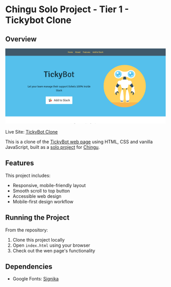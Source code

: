 # Chingu Solo Project - Tier 1 - Tickybot Clone

## Overview

![](./screenshot-tickybot-clone.png)

Live Site: [TickyBot Clone](https://helenclx.github.io/TickyBot-Clone/)

This is a clone of the [TickyBot web page](https://maknetaro.github.io/tickyBot/) using HTML, CSS and vanilla JavaScript, built as a [solo project](https://github.com/chingu-voyages/soloproject-tier1-tickybot-clone) for [Chingu](https://www.chingu.io/).

## Features

This project includes:
- Responsive, mobile-friendly layout
- Smooth scroll to top button
- Accessible web design
- Mobile-first design workflow

## Running the Project

From the repository:
1. Clone this project locally
1. Open `index.html` using your browser
1. Check out the wen page's functionality

## Dependencies

- Google Fonts: [Signika](https://fonts.google.com/specimen/Signika)